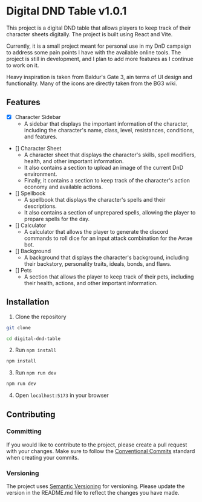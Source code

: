# Digital DND Table v1.0.1

This project is a digital DND table that allows players to keep track of their character sheets digitally. The project is built using React and Vite.

Currently, it is a small project meant for personal use in my DnD campaign to address some pain points I have with the available online tools. The project is still in development, and I plan to add more features as I continue to work on it.

Heavy inspiration is taken from Baldur's Gate 3, ain terms of UI design and functionality. Many of the icons are directly taken from the BG3 wiki.

## Features

- [x] Character Sidebar
  - A sidebar that displays the important information of the character, including the character's name, class, level, resistances, conditions, and features.
- [] Character Sheet
  - A character sheet that displays the character's skills, spell modifiers, health, and other important information.
  - It also contains a section to upload an image of the current DnD environment.
  - Finally, it contains a section to keep track of the character's action economy and available actions.
- [] Spellbook
  - A spellbook that displays the character's spells and their descriptions.
  - It also contains a section of unprepared spells, allowing the player to prepare spells for the day.
- [] Calculator
  - A calculator that allows the player to generate the discord commands to roll dice for an input attack combination for the Avrae bot.
- [] Background
  - A background that displays the character's background, including their backstory, personality traits, ideals, bonds, and flaws.
- [] Pets
  - A section that allows the player to keep track of their pets, including their health, actions, and other important information.

## Installation

1. Clone the repository

```bash
git clone
```

```bash
cd digital-dnd-table
```

2. Run `npm install`

```bash
npm install
```

3. Run `npm run dev`

```bash
npm run dev
```

4. Open `localhost:5173` in your browser

## Contributing

### Committing

If you would like to contribute to the project, please create a pull request with your changes. Make sure to follow the [Conventional Commits](https://www.conventionalcommits.org/en/v1.0.0/) standard when creating your commits.

### Versioning

The project uses [Semantic Versioning](https://semver.org/) for versioning. Please update the version in the README.md file to reflect the changes you have made.
